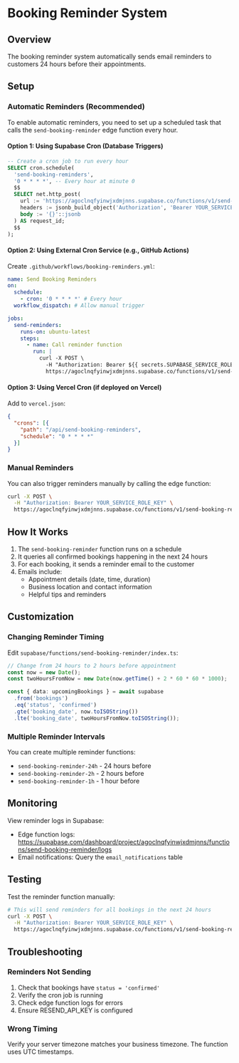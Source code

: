 # Booking Reminder System

## Overview
The booking reminder system automatically sends email reminders to customers 24 hours before their appointments.

## Setup

### Automatic Reminders (Recommended)

To enable automatic reminders, you need to set up a scheduled task that calls the `send-booking-reminder` edge function every hour.

#### Option 1: Using Supabase Cron (Database Triggers)

```sql
-- Create a cron job to run every hour
SELECT cron.schedule(
  'send-booking-reminders',
  '0 * * * *', -- Every hour at minute 0
  $$
  SELECT net.http_post(
    url := 'https://agoclnqfyinwjxdmjnns.supabase.co/functions/v1/send-booking-reminder',
    headers := jsonb_build_object('Authorization', 'Bearer YOUR_SERVICE_ROLE_KEY'),
    body := '{}'::jsonb
  ) AS request_id;
  $$
);
```

#### Option 2: Using External Cron Service (e.g., GitHub Actions)

Create `.github/workflows/booking-reminders.yml`:

```yaml
name: Send Booking Reminders
on:
  schedule:
    - cron: '0 * * * *' # Every hour
  workflow_dispatch: # Allow manual trigger

jobs:
  send-reminders:
    runs-on: ubuntu-latest
    steps:
      - name: Call reminder function
        run: |
          curl -X POST \
            -H "Authorization: Bearer ${{ secrets.SUPABASE_SERVICE_ROLE_KEY }}" \
            https://agoclnqfyinwjxdmjnns.supabase.co/functions/v1/send-booking-reminder
```

#### Option 3: Using Vercel Cron (if deployed on Vercel)

Add to `vercel.json`:

```json
{
  "crons": [{
    "path": "/api/send-booking-reminders",
    "schedule": "0 * * * *"
  }]
}
```

### Manual Reminders

You can also trigger reminders manually by calling the edge function:

```bash
curl -X POST \
  -H "Authorization: Bearer YOUR_SERVICE_ROLE_KEY" \
  https://agoclnqfyinwjxdmjnns.supabase.co/functions/v1/send-booking-reminder
```

## How It Works

1. The `send-booking-reminder` function runs on a schedule
2. It queries all confirmed bookings happening in the next 24 hours
3. For each booking, it sends a reminder email to the customer
4. Emails include:
   - Appointment details (date, time, duration)
   - Business location and contact information
   - Helpful tips and reminders

## Customization

### Changing Reminder Timing

Edit `supabase/functions/send-booking-reminder/index.ts`:

```typescript
// Change from 24 hours to 2 hours before appointment
const now = new Date();
const twoHoursFromNow = new Date(now.getTime() + 2 * 60 * 60 * 1000);

const { data: upcomingBookings } = await supabase
  .from('bookings')
  .eq('status', 'confirmed')
  .gte('booking_date', now.toISOString())
  .lte('booking_date', twoHoursFromNow.toISOString());
```

### Multiple Reminder Intervals

You can create multiple reminder functions:
- `send-booking-reminder-24h` - 24 hours before
- `send-booking-reminder-2h` - 2 hours before
- `send-booking-reminder-1h` - 1 hour before

## Monitoring

View reminder logs in Supabase:
- Edge function logs: https://supabase.com/dashboard/project/agoclnqfyinwjxdmjnns/functions/send-booking-reminder/logs
- Email notifications: Query the `email_notifications` table

## Testing

Test the reminder function manually:

```bash
# This will send reminders for all bookings in the next 24 hours
curl -X POST \
  -H "Authorization: Bearer YOUR_SERVICE_ROLE_KEY" \
  https://agoclnqfyinwjxdmjnns.supabase.co/functions/v1/send-booking-reminder
```

## Troubleshooting

### Reminders Not Sending

1. Check that bookings have `status = 'confirmed'`
2. Verify the cron job is running
3. Check edge function logs for errors
4. Ensure RESEND_API_KEY is configured

### Wrong Timing

Verify your server timezone matches your business timezone. The function uses UTC timestamps.
